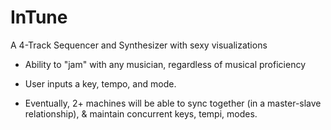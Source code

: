 InTune
======

A 4-Track Sequencer and Synthesizer with sexy visualizations

- Ability to "jam" with any musician, regardless of musical proficiency 
- User inputs a key, tempo, and mode. 

- Eventually, 2+ machines will be able to sync together (in a master-slave relationship), & maintain concurrent keys, tempi, modes.

